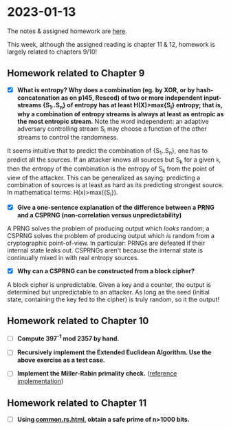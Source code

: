 # 2023-01-13
The notes & assigned homework are [here](https://uncloak.org/courses/rust+cryptography+engineering/course-2023-01-13+Session+7+Notes).

This week, although the assigned reading is chapter 11 & 12, homework is largely related to chapters 9/10!

## Homework related to Chapter 9

* [x] **What is entropy? Why does a combination (eg. by XOR, or by hash-concatenation as on p145, Reseed) of two or more independent input-streams {S<sub>1</sub>..S<sub>n</sub>} of entropy has at least H(X)>max{S<sub>i</sub>} entropy; that is, why a combination of entropy streams is always at least as entropic as the most entropic stream.** Note the word independent: an adaptive adversary controlling stream S<sub>i</sub> may choose a function of the other streams to control the randomness.

It seems intuitive that to predict the combination of {S<sub>1</sub>..S<sub>n</sub>}, one has to predict all the sources. If an attacker knows all sources but S<sub>k</sub> for a given `k`, then the entropy of the combination is the entropy of S<sub>k</sub> from the point of view of the attacker. This can be generalized as saying: predicting a combination of sources is at least as hard as its predicting strongest source. In mathematical terms: H(x)>max({S<sub>i</sub>}).

* [x] **Give a one-sentence explanation of the difference between a PRNG and a CSPRNG (non-correlation versus unpredictability)**

A PRNG solves the problem of producing output which _looks_ random; a CSPRNG solves the problem of producing output which _is_ random from a cryptographic point-of-view. In particular: PRNGs are defeated if their internal state leaks out. CSPRNGs aren't because the internal state is continually mixed in with real entropy sources.

* [x] **Why can a CSPRNG can be constructed from a block cipher?**

A block cipher is unpredictable. Given a key and a counter, the output is determined but unpredictable to an attacker. As long as the seed (initial state, containing the key fed to the cipher) is truly random, so it the output!

## Homework related to Chapter 10

* [ ] **Compute 397<sup>-1</sup> mod 2357 by hand.**

* [ ] **Recursively implement the Extended Euclidean Algorithm. Use the above exercise as a test case.**

* [ ] **Implement the Miller-Rabin primality check.** ([reference implementation](https://docs.rs/pumpkin/2.0.1/src/pumpkin/common.rs.html#213))

## Homework related to Chapter 11

* [ ] **Using [common.rs.html](https://docs.rs/pumpkin/2.0.1/src/pumpkin/common.rs.html#106), obtain a safe prime of n>1000 bits.**